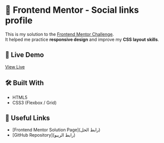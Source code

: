 # 🎨 Frontend Mentor - Social links profile 

This is my solution to the [Frontend Mentor Challenge](https://www.frontendmentor.io/challenges/social-links-profile-UG32l9m6dQ).  
It helped me practice **responsive design** and improve my **CSS layout skills**.  

## 🚀 Live Demo
[View Live](https://mohamed-cloud595.github.io/Social_links_profile_main/)

## 🛠️ Built With
- HTML5
- CSS3 (Flexbox / Grid)

## 📂 Useful Links
- [Frontend Mentor Solution Page](رابط الحل)
- [GitHub Repository](رابط الريبو)
